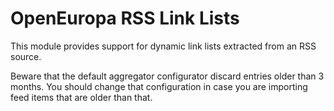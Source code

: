 # OpenEuropa RSS Link Lists

This module provides support for dynamic link lists extracted from an RSS source.

Beware that the default aggregator configurator discard entries older than 3 months.
You should change that configuration in case you are importing feed items that are older than that.

